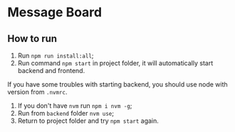 # Message Board

## How to run

1. Run `npm run install:all`;
2. Run command `npm start` in project folder, it will automatically start backend and frontend.

If you have some troubles with starting backend, you should use node with version from `.nvmrc`.
1. If you don't have `nvm` run `npm i nvm -g`;
2. Run from `backend` folder `nvm use`;
3. Return to project folder and try `npm start` again.
